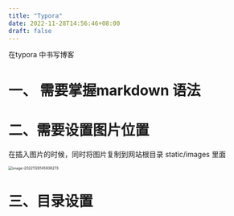 ```yaml
---
title: "Typora"
date: 2022-11-28T14:56:46+08:00
draft: false
---
```


在typora 中书写博客

# 一、 需要掌握markdown 语法

# 二、需要设置图片位置

在插入图片的时候，同时将图片复制到网站根目录 static/images 里面

<img src="/images/image-20221128145938273.png" alt="image-20221128145938273" style="zoom:50%;" />

# 三、目录设置